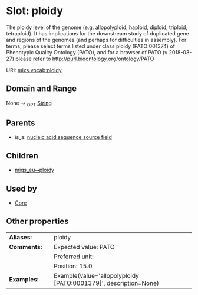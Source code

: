 
# Slot: ploidy


The ploidy level of the genome (e.g. allopolyploid, haploid, diploid, triploid, tetraploid). It has implications for the downstream study of duplicated gene and regions of the genomes (and perhaps for difficulties in assembly). For terms, please select terms listed under class ploidy (PATO:001374) of Phenotypic Quality Ontology (PATO), and for a browser of PATO (v 2018-03-27) please refer to http://purl.bioontology.org/ontology/PATO

URI: [mixs.vocab:ploidy](https://w3id.org/mixs/vocab/ploidy)


## Domain and Range

None ->  <sub>OPT</sub> [String](types/String.md)

## Parents

 *  is_a: [nucleic acid sequence source field](nucleic_acid_sequence_source_field.md)

## Children

 *  [migs_eu➞ploidy](migs_eu_ploidy.md)

## Used by

 * [Core](Core.md)

## Other properties

|  |  |  |
| --- | --- | --- |
| **Aliases:** | | ploidy |
| **Comments:** | | Expected value: PATO |
|  | | Preferred unit:  |
|  | | Position: 15.0 |
| **Examples:** | | Example(value='allopolyploidy [PATO:0001379]', description=None) |


